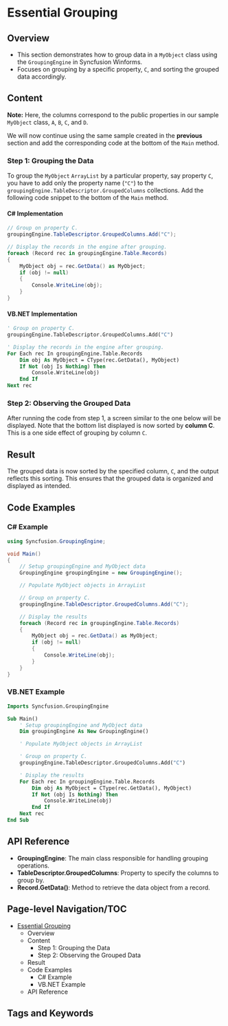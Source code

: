<!--
source: image
domain: syncfusion-sdk
task: pdf-ocr-to-markdown
language: en (keep original; do not translate)
source_filename: page_031.jpeg
document_name: grouping
page_number: 031
page_id: grouping#page_031
product: Syncfusion Winforms
version: 11.4.0.26
timestamp: 2025-08-09T06:59:25Z
fidelity: lossless
-->

# Essential Grouping

## Overview
- This section demonstrates how to group data in a `MyObject` class using the `GroupingEngine` in Syncfusion Winforms.
- Focuses on grouping by a specific property, `C`, and sorting the grouped data accordingly.

## Content

**Note:** Here, the columns correspond to the public properties in our sample `MyObject` class, `A`, `B`, `C`, and `D`.

We will now continue using the same sample created in the **previous** section and add the corresponding code at the bottom of the `Main` method.

### Step 1: Grouping the Data

To group the `MyObject` `ArrayList` by a particular property, say property `C`, you have to add only the property name (`"C"`) to the `groupingEngine.TableDescriptor.GroupedColumns` collections. Add the following code snippet to the bottom of the `Main` method.

#### C# Implementation

```csharp
// Group on property C.
groupingEngine.TableDescriptor.GroupedColumns.Add("C");

// Display the records in the engine after grouping.
foreach (Record rec in groupingEngine.Table.Records)
{
    MyObject obj = rec.GetData() as MyObject;
    if (obj != null)
    {
        Console.WriteLine(obj);
    }
}
```

#### VB.NET Implementation

```vb
' Group on property C.
groupingEngine.TableDescriptor.GroupedColumns.Add("C")

' Display the records in the engine after grouping.
For Each rec In groupingEngine.Table.Records
    Dim obj As MyObject = CType(rec.GetData(), MyObject)
    If Not (obj Is Nothing) Then
        Console.WriteLine(obj)
    End If
Next rec
```

### Step 2: Observing the Grouped Data

After running the code from step 1, a screen similar to the one below will be displayed. Note that the bottom list displayed is now sorted by **column C**. This is a one side effect of grouping by column `C`.

## Result

The grouped data is now sorted by the specified column, `C`, and the output reflects this sorting. This ensures that the grouped data is organized and displayed as intended.

## Code Examples

### C# Example
```csharp
using Syncfusion.GroupingEngine;

void Main()
{
    // Setup groupingEngine and MyObject data
    GroupingEngine groupingEngine = new GroupingEngine();

    // Populate MyObject objects in ArrayList

    // Group on property C.
    groupingEngine.TableDescriptor.GroupedColumns.Add("C");

    // Display the results
    foreach (Record rec in groupingEngine.Table.Records)
    {
        MyObject obj = rec.GetData() as MyObject;
        if (obj != null)
        {
            Console.WriteLine(obj);
        }
    }
}
```

### VB.NET Example
```vb
Imports Syncfusion.GroupingEngine

Sub Main()
    ' Setup groupingEngine and MyObject data
    Dim groupingEngine As New GroupingEngine()

    ' Populate MyObject objects in ArrayList

    ' Group on property C.
    groupingEngine.TableDescriptor.GroupedColumns.Add("C")

    ' Display the results
    For Each rec In groupingEngine.Table.Records
        Dim obj As MyObject = CType(rec.GetData(), MyObject)
        If Not (obj Is Nothing) Then
            Console.WriteLine(obj)
        End If
    Next rec
End Sub
```

## API Reference

- **GroupingEngine**: The main class responsible for handling grouping operations.
- **TableDescriptor.GroupedColumns**: Property to specify the columns to group by.
- **Record.GetData()**: Method to retrieve the data object from a record.

## Page-level Navigation/TOC
- [Essential Grouping](#essential-grouping)
  - Overview
  - Content
    - Step 1: Grouping the Data
    - Step 2: Observing the Grouped Data
  - Result
  - Code Examples
    - C# Example
    - VB.NET Example
  - API Reference

## Tags and Keywords

<!-- tags: [syncfusion, winforms, grouping, groupingengine, tabledescriptor, groupedcolumns] keywords: [grouping, property grouping, column sorting, data grouping, engine, table descriptor, grouped columns] -->